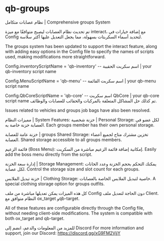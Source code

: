 # qb-groups
نظام عصابات متكامل | Comprehensive groups System

تم تحديث نظام العصابات ليصبح متوافقًا مع ميزة interact، مع إضافة خيارات في Config لتحديد أسماء السكربتات بسهولة، مما يجعل التعديل عليها أكثر سلاسة.

The groups system has been updated to support the interact feature, along with adding easy options in the Config file to specify the names of scripts used, making modifications more straightforward.

Config.inventoryScriptName = 'qb-inventory' -- اسم سكربت الحقيبة | your qb-inventory script name

Config.MenuScriptName = 'qb-menu' -- اسم سكربت القائمة | your qb-menu script name

Config.QbCoreScriptName = 'qb-core' -- اسم سكربت QbCore | your qb-core script name
تم كذلك حل المشاكل المتعلقة بالمركبات والحقائب للعصابات والوظائف.

Issues related to vehicles and groups job bags have also been resolved.

مميزات النظام | System Features:
خزنة شخصية | Personal Storage: لكل عضو في العصابة خزنة خاصة به.
Each groups member has their own personal storage.

خزنة عامة للعصابة | groups Shared Storage: تخزين مشترك متاح لجميع أعضاء العصابة.
Shared storage accessible to all groups members.

قائمة الزعيم (Boss Menu): إمكانية إضافة قائمة الزعيم مباشرة من السكربت.
Easily add the boss menu directly from the script.

إدارة سعة الخزنة | Storage Management: يمكنك التحكم بحجم الخزنة وعدد الخانات لكل عصابة.
Control the storage size and slot count for each groups.

خزنة تبديل الملابس | Clothing Storage: خاصية لتبديل الملابس الخاصة بالعصابات.
A special clothing storage option for groups outfits.

كل هذه الميزات يمكن تعديلها مباشرة من ملف Config دون الحاجة لتعديل ملف Client. النظام متوافق مع ox_target وqb-target.

All of these features are configurable directly through the Config file, without needing client-side modifications. The system is compatible with both ox_target and qb-target.

للمزيد من المعلومات والدعم، انضم إلى Discord
For more information and support, join our Discord: https://discord.gg/xG9FM2VjjY
